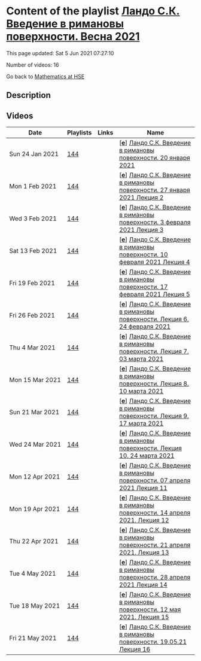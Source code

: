 # Content of the playlist [Ландо С.К. Введение в римановы поверхности.  Весна 2021](https://youtube.com/playlist?list=PLq3E5oubNNoBsWgMeN7kjUy0SLahCdzwo)

This page updated: Sat 5 Jun 2021 07:27:10

Number of videos: 16

Go back to [Mathematics at HSE](./README.md)

## Description



## Videos

|Date|Playlists|Links|Name|
|---|---|---|---|
| Sun&nbsp;24&nbsp;Jan&nbsp;2021 | [144](./playlists/144.md "Ландо С.К. Введение в римановы поверхности.  Весна 2021") |  | [[**e**](https://studio.youtube.com/video/6lQc_4MYflI/edit)] [Ландо С.К. Введение в римановы поверхности.  20 января 2021](https://youtube.com/watch?v=6lQc_4MYflI&list=PLq3E5oubNNoBsWgMeN7kjUy0SLahCdzwo "Лекция 1") |
| Mon&nbsp;1&nbsp;Feb&nbsp;2021 | [144](./playlists/144.md "Ландо С.К. Введение в римановы поверхности.  Весна 2021") |  | [[**e**](https://studio.youtube.com/video/InK8D8-Yn4g/edit)] [Ландо С.К. Введение в римановы поверхности.  27 января 2021 Лекция 2](https://youtube.com/watch?v=InK8D8-Yn4g&list=PLq3E5oubNNoBsWgMeN7kjUy0SLahCdzwo "Лекция 2") |
| Wed&nbsp;3&nbsp;Feb&nbsp;2021 | [144](./playlists/144.md "Ландо С.К. Введение в римановы поверхности.  Весна 2021") |  | [[**e**](https://studio.youtube.com/video/pJwxIAg3TJk/edit)] [Ландо С.К. Введение в римановы поверхности.  3 февраля 2021 Лекция 3](https://youtube.com/watch?v=pJwxIAg3TJk&list=PLq3E5oubNNoBsWgMeN7kjUy0SLahCdzwo "") |
| Sat&nbsp;13&nbsp;Feb&nbsp;2021 | [144](./playlists/144.md "Ландо С.К. Введение в римановы поверхности.  Весна 2021") |  | [[**e**](https://studio.youtube.com/video/fZTUBSU5D4I/edit)] [Ландо С.К. Введение в римановы поверхности.  10 февраля 2021 Лекция 4](https://youtube.com/watch?v=fZTUBSU5D4I&list=PLq3E5oubNNoBsWgMeN7kjUy0SLahCdzwo "") |
| Fri&nbsp;19&nbsp;Feb&nbsp;2021 | [144](./playlists/144.md "Ландо С.К. Введение в римановы поверхности.  Весна 2021") |  | [[**e**](https://studio.youtube.com/video/FefajCYadCk/edit)] [Ландо С.К. Введение в римановы поверхности.  17 февраля 2021 Лекция 5](https://youtube.com/watch?v=FefajCYadCk&list=PLq3E5oubNNoBsWgMeN7kjUy0SLahCdzwo "") |
| Fri&nbsp;26&nbsp;Feb&nbsp;2021 | [144](./playlists/144.md "Ландо С.К. Введение в римановы поверхности.  Весна 2021") |  | [[**e**](https://studio.youtube.com/video/WC9_pg2UR4o/edit)] [Ландо С.К. Введение в римановы поверхности.  Лекция 6. 24 февраля 2021](https://youtube.com/watch?v=WC9_pg2UR4o&list=PLq3E5oubNNoBsWgMeN7kjUy0SLahCdzwo "Лекция 6") |
| Thu&nbsp;4&nbsp;Mar&nbsp;2021 | [144](./playlists/144.md "Ландо С.К. Введение в римановы поверхности.  Весна 2021") |  | [[**e**](https://studio.youtube.com/video/zCAhsbQz1zo/edit)] [Ландо С.К. Введение в римановы поверхности.  Лекция 7.  03 марта 2021](https://youtube.com/watch?v=zCAhsbQz1zo&list=PLq3E5oubNNoBsWgMeN7kjUy0SLahCdzwo "") |
| Mon&nbsp;15&nbsp;Mar&nbsp;2021 | [144](./playlists/144.md "Ландо С.К. Введение в римановы поверхности.  Весна 2021") |  | [[**e**](https://studio.youtube.com/video/B6X8PztcRmY/edit)] [Ландо С.К. Введение в римановы поверхности. Лекция 8. 10 марта 2021](https://youtube.com/watch?v=B6X8PztcRmY&list=PLq3E5oubNNoBsWgMeN7kjUy0SLahCdzwo "") |
| Sun&nbsp;21&nbsp;Mar&nbsp;2021 | [144](./playlists/144.md "Ландо С.К. Введение в римановы поверхности.  Весна 2021") |  | [[**e**](https://studio.youtube.com/video/CSxesxZ_l1E/edit)] [Ландо С.К. Введение в римановы поверхности. Лекция 9. 17 марта 2021](https://youtube.com/watch?v=CSxesxZ_l1E&list=PLq3E5oubNNoBsWgMeN7kjUy0SLahCdzwo "") |
| Wed&nbsp;24&nbsp;Mar&nbsp;2021 | [144](./playlists/144.md "Ландо С.К. Введение в римановы поверхности.  Весна 2021") |  | [[**e**](https://studio.youtube.com/video/evi2rjECTSk/edit)] [Ландо С.К. Введение в римановы поверхности. Лекция 10. 24 марта 2021](https://youtube.com/watch?v=evi2rjECTSk&list=PLq3E5oubNNoBsWgMeN7kjUy0SLahCdzwo "") |
| Mon&nbsp;12&nbsp;Apr&nbsp;2021 | [144](./playlists/144.md "Ландо С.К. Введение в римановы поверхности.  Весна 2021") |  | [[**e**](https://studio.youtube.com/video/VRbPFbQiAYQ/edit)] [Ландо С.К. Введение в римановы поверхности.  07 апреля 2021 Лекция 11](https://youtube.com/watch?v=VRbPFbQiAYQ&list=PLq3E5oubNNoBsWgMeN7kjUy0SLahCdzwo "") |
| Mon&nbsp;19&nbsp;Apr&nbsp;2021 | [144](./playlists/144.md "Ландо С.К. Введение в римановы поверхности.  Весна 2021") |  | [[**e**](https://studio.youtube.com/video/ibTB25WHtFI/edit)] [Ландо С.К. Введение в римановы поверхности.  14 апреля 2021. Лекция 12](https://youtube.com/watch?v=ibTB25WHtFI&list=PLq3E5oubNNoBsWgMeN7kjUy0SLahCdzwo "") |
| Thu&nbsp;22&nbsp;Apr&nbsp;2021 | [144](./playlists/144.md "Ландо С.К. Введение в римановы поверхности.  Весна 2021") |  | [[**e**](https://studio.youtube.com/video/WVHMXhe-E-s/edit)] [Ландо С.К. Введение в римановы поверхности. 21 апреля 2021. Лекция 13](https://youtube.com/watch?v=WVHMXhe-E-s&list=PLq3E5oubNNoBsWgMeN7kjUy0SLahCdzwo "") |
| Tue&nbsp;4&nbsp;May&nbsp;2021 | [144](./playlists/144.md "Ландо С.К. Введение в римановы поверхности.  Весна 2021") |  | [[**e**](https://studio.youtube.com/video/61DFqrk9Eqo/edit)] [Ландо С.К. Введение в римановы поверхности.   28 апреля 2021 Лекция 14](https://youtube.com/watch?v=61DFqrk9Eqo&list=PLq3E5oubNNoBsWgMeN7kjUy0SLahCdzwo "") |
| Tue&nbsp;18&nbsp;May&nbsp;2021 | [144](./playlists/144.md "Ландо С.К. Введение в римановы поверхности.  Весна 2021") |  | [[**e**](https://studio.youtube.com/video/EV-65hj7oak/edit)] [Ландо С.К. Введение в римановы поверхности.  12 мая 2021. Лекция 15](https://youtube.com/watch?v=EV-65hj7oak&list=PLq3E5oubNNoBsWgMeN7kjUy0SLahCdzwo "") |
| Fri&nbsp;21&nbsp;May&nbsp;2021 | [144](./playlists/144.md "Ландо С.К. Введение в римановы поверхности.  Весна 2021") |  | [[**e**](https://studio.youtube.com/video/FzbyvdAb7to/edit)] [Ландо С.К. Введение в римановы поверхности.  19.05.21 Лекция 16](https://youtube.com/watch?v=FzbyvdAb7to&list=PLq3E5oubNNoBsWgMeN7kjUy0SLahCdzwo "") |
